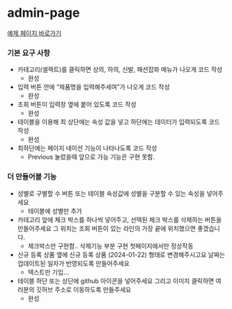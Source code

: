 # admin-page
<a href='https://bamjun.github.io/ozcodingschool_be_02_homework/6___bootstrap/index.html'>예제 페이지 바로가기</a>


### 기본 요구 사항

- 카테고리(셀렉트)를 클릭하면 상의, 하의, 신발, 패션잡화 메뉴가 나오게 코드 작성  
  - 완성
- 입력 버튼 안에 “제품명을 입력해주세여”가 나오게 코드 작성  
  - 완성
- 조회 버튼이 입력창 옆에 붙어 있도록 코드 작성  
  - 완성
- 테이블을 이용해 최 상단에는 속성 값을 넣고 하단에는 데이터가 입력되도록 코드 작성  
  - 완성
- 최하단에는 페이지 네이션 기능이 나타나도록 코드 작성  
  - Previous 눌렀을때 앞으로 가능 기능은 구현 못함.

### 더 만들어볼 기능

- 성별로 구별할 수 버튼 또는 테이블 속성값에 성별을 구분할 수 있는 속성을 넣어주세요  
  - 테이블에 성별만 추가
- 카테고리 앞에 체크 박스를 하나씩 넣어주고, 선택된 체크 박스를 삭제하는 버튼을 만들어주세요 그 위치는 조회 버튼이 있는 라인의 가장 끝에 위치했으면 좋겠습니다.  
  - 체크박스만 구현함.. 삭제기능 부분 구현 첫페이지에서만 정상작동
- 신규 등록 상품 옆에  신규 등록 상품 (2024-01-22) 형태로 변경해주시고요 날짜는 업데이트된 일자가 반영되도록 만들어주세요  
  - 텍스트만 기입... 
- 테이블 하단 또는 상단에 github 아이콘을 넣어주세요 그리고 이미지 클릭하면 여러분의 깃허브 주소로 이동하도록 만들주세요  
  - 완성